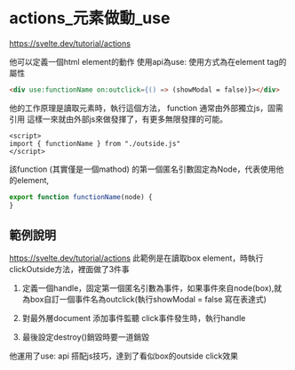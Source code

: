 # actions_元素做動_use
https://svelte.dev/tutorial/actions

他可以定義一個html element的動作
使用api為use:
使用方式為在element tag的屬性

```html
<div use:functionName on:outclick={() => (showModal = false)}></div>
```

他的工作原理是讀取元素時，執行這個方法，
function 通常由外部獨立js，固需引用
這樣一來就由外部js來做發揮了，有更多無限發揮的可能。

```svelte
<script>
import { functionName } from "./outside.js"
</script>
```

該function (其實僅是一個mathod) 的第一個匿名引數固定為Node，代表使用他的element,
```js
export function functionName(node) {
}
```

## 範例說明
https://svelte.dev/tutorial/actions
此範例是在讀取box element，時執行clickOutside方法，裡面做了3件事
1. 定義一個handle，固定第一個匿名引數為事件，如果事件來自node(box),就為box自訂一個事件名為outclick(執行showModal = false 寫在表達式)

2. 對最外層document 添加事件監聽 click事件發生時，執行handle
3. 最後設定destroy()銷毀時要一道銷毀 

他運用了use: api 搭配js技巧，達到了看似box的outside click效果
